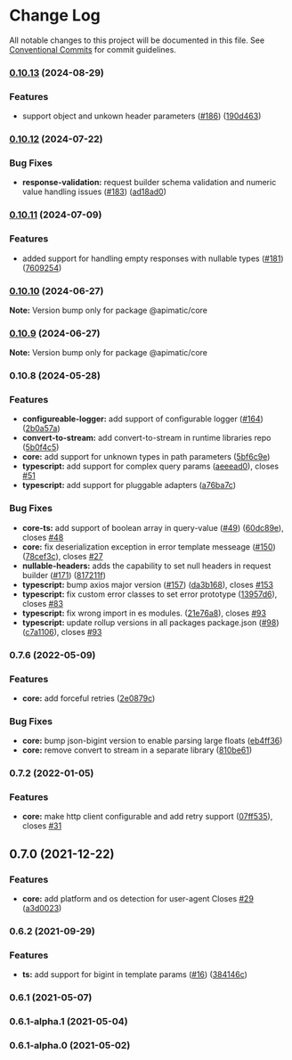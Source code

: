 # Change Log

All notable changes to this project will be documented in this file.
See [Conventional Commits](https://conventionalcommits.org) for commit guidelines.

### [0.10.13](https://github.com/apimatic/apimatic-js-runtime/compare/@apimatic/core@0.10.12...@apimatic/core@0.10.13) (2024-08-29)

### Features

- support object and unkown header parameters ([#186](https://github.com/apimatic/apimatic-js-runtime/issues/186)) ([190d463](https://github.com/apimatic/apimatic-js-runtime/commit/190d463b48809e3d580b0d577836a95429f303d1))

### [0.10.12](https://github.com/apimatic/apimatic-js-runtime/compare/@apimatic/core@0.10.11...@apimatic/core@0.10.12) (2024-07-22)

### Bug Fixes

- **response-validation:** request builder schema validation and numeric value handling issues ([#183](https://github.com/apimatic/apimatic-js-runtime/issues/183)) ([ad18ad0](https://github.com/apimatic/apimatic-js-runtime/commit/ad18ad0e222209b76538fe7f6832f97858f74e0e))

### [0.10.11](https://github.com/apimatic/apimatic-js-runtime/compare/@apimatic/core@0.10.10...@apimatic/core@0.10.11) (2024-07-09)

### Features

- added support for handling empty responses with nullable types ([#181](https://github.com/apimatic/apimatic-js-runtime/issues/181)) ([7609254](https://github.com/apimatic/apimatic-js-runtime/commit/7609254693425f489e03b4202fe18794d1871b8d))

### [0.10.10](https://github.com/apimatic/apimatic-js-runtime/compare/@apimatic/core@0.10.9...@apimatic/core@0.10.10) (2024-06-27)

**Note:** Version bump only for package @apimatic/core

### [0.10.9](https://github.com/apimatic/apimatic-js-runtime/compare/@apimatic/core@0.10.8...@apimatic/core@0.10.9) (2024-06-27)

**Note:** Version bump only for package @apimatic/core

### 0.10.8 (2024-05-28)

### Features

- **configureable-logger:** add support of configurable logger ([#164](https://github.com/apimatic/apimatic-js-runtime/issues/164)) ([2b0a57a](https://github.com/apimatic/apimatic-js-runtime/commit/2b0a57a60de744159ac6f521311435ffc6f5ab34))
- **convert-to-stream:** add convert-to-stream in runtime libraries repo ([5b0f4c5](https://github.com/apimatic/apimatic-js-runtime/commit/5b0f4c5d9c84c0330ffa2feb98390c43d470909f))
- **core:** add support for unknown types in path parameters ([5bf6c9e](https://github.com/apimatic/apimatic-js-runtime/commit/5bf6c9e0e87ac13334e3d21c5db037a2db912d70))
- **typescript:** add support for complex query params ([aeeead0](https://github.com/apimatic/apimatic-js-runtime/commit/aeeead0a940bc7d78c78155531e3df0ff6cfe9ec)), closes [#51](https://github.com/apimatic/apimatic-js-runtime/issues/51)
- **typescript:** add support for pluggable adapters ([a76ba7c](https://github.com/apimatic/apimatic-js-runtime/commit/a76ba7cbf2602bdc48b758816000330429ac4972))

### Bug Fixes

- **core-ts:** add support of boolean array in query-value ([#49](https://github.com/apimatic/apimatic-js-runtime/issues/49)) ([60dc89e](https://github.com/apimatic/apimatic-js-runtime/commit/60dc89e4cc6b30eedf799e9a763f910e241336f0)), closes [#48](https://github.com/apimatic/apimatic-js-runtime/issues/48)
- **core:** fix deserialization exception in error template messeage ([#150](https://github.com/apimatic/apimatic-js-runtime/issues/150)) ([78cef3c](https://github.com/apimatic/apimatic-js-runtime/commit/78cef3c6f84f8269a8c7995049150e619111e1ff)), closes [#27](https://github.com/apimatic/apimatic-js-runtime/issues/27)
- **nullable-headers:** adds the capability to set null headers in request builder ([#171](https://github.com/apimatic/apimatic-js-runtime/issues/171)) ([817211f](https://github.com/apimatic/apimatic-js-runtime/commit/817211f63f2e92d26db9cdff7b23891befccf78b))
- **typescript:** bump axios major version ([#157](https://github.com/apimatic/apimatic-js-runtime/issues/157)) ([da3b168](https://github.com/apimatic/apimatic-js-runtime/commit/da3b1681f1d317249e3a5e64e58ba4d60cded6d5)), closes [#153](https://github.com/apimatic/apimatic-js-runtime/issues/153)
- **typescript:** fix custom error classes to set error prototype ([13957d6](https://github.com/apimatic/apimatic-js-runtime/commit/13957d6110c8347d07e1692c462619022c30a21f)), closes [#83](https://github.com/apimatic/apimatic-js-runtime/issues/83)
- **typescript:** fix wrong import in es modules. ([21e76a8](https://github.com/apimatic/apimatic-js-runtime/commit/21e76a80e384df2cf399c6b36ca0a4fd2b42bcf4)), closes [#93](https://github.com/apimatic/apimatic-js-runtime/issues/93)
- **typescript:** update rollup versions in all packages package.json ([#98](https://github.com/apimatic/apimatic-js-runtime/issues/98)) ([c7a1106](https://github.com/apimatic/apimatic-js-runtime/commit/c7a1106bfc8e7d10e28dee97fb30a4e2792f21df)), closes [#93](https://github.com/apimatic/apimatic-js-runtime/issues/93)

### 0.7.6 (2022-05-09)

### Features

- **core:** add forceful retries ([2e0879c](https://github.com/apimatic/apimatic-js-runtime/commit/2e0879c44595c9223501437e41509713be61e94e))

### Bug Fixes

- **core:** bump json-bigint version to enable parsing large floats ([eb4ff36](https://github.com/apimatic/apimatic-js-runtime/commit/eb4ff364bfe6fde41b260bb3884e9c8b66e4ef53))
- **core:** remove convert to stream in a separate library ([810be61](https://github.com/apimatic/apimatic-js-runtime/commit/810be610b604ee3b76a07fc428a7fb9539ee08dc))

### 0.7.2 (2022-01-05)

### Features

- **core:** make http client configurable and add retry support ([07ff535](https://github.com/apimatic/apimatic-js-runtime/commit/07ff53524823886b2ae78f30048f1bdf7498955a)), closes [#31](https://github.com/apimatic/apimatic-js-runtime/issues/31)

## 0.7.0 (2021-12-22)

### Features

- **core:** add platform and os detection for user-agent Closes [#29](https://github.com/apimatic/apimatic-js-runtime/issues/29) ([a3d0023](https://github.com/apimatic/apimatic-js-runtime/commit/a3d00236254c4c5391e9b5db73a0af351d4382cc))

### 0.6.2 (2021-09-29)

### Features

- **ts:** add support for bigint in template params ([#16](https://github.com/apimatic/apimatic-js-runtime/issues/16)) ([384146c](https://github.com/apimatic/apimatic-js-runtime/commit/384146c4af24d9ffdbfb9ecad18b8686c37240f5))

### 0.6.1 (2021-05-07)

### 0.6.1-alpha.1 (2021-05-04)

### 0.6.1-alpha.0 (2021-05-02)
